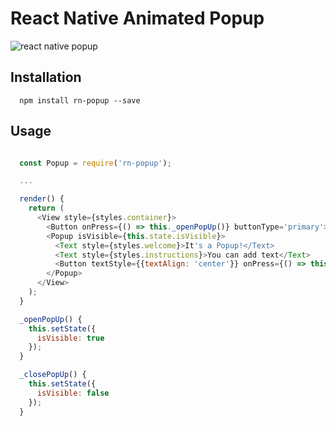 # React Native Animated Popup

![react native popup](https://raw.githubusercontent.com/sahlhoff/react-native-popup/master/popup.gif)
  
## Installation

```
  npm install rn-popup --save
```

## Usage

```js

  const Popup = require('rn-popup');

  ...  

  render() {
    return (
      <View style={styles.container}>
        <Button onPress={() => this._openPopUp()} buttonType='primary'>Show</Button>
        <Popup isVisible={this.state.isVisible}>
          <Text style={styles.welcome}>It's a Popup!</Text>
          <Text style={styles.instructions}>You can add text</Text>
          <Button textStyle={{textAlign: 'center'}} onPress={() => this._closePopUp()} buttonType='primary'>Close</Button>
        </Popup>
      </View>
    );
  }

  _openPopUp() {
    this.setState({
      isVisible: true
    });
  }

  _closePopUp() {
    this.setState({
      isVisible: false
    });
  }

  
```
